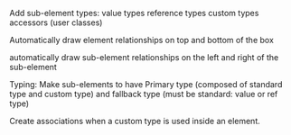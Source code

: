 Add sub-element types:
    value types
    reference types
    custom types accessors (user classes)


Automatically draw element relationships on top and bottom of the box

automatically draw sub-element relationships on the left and right of the sub-element

Typing:
Make sub-elements to have Primary type (composed of standard type and custom type) and fallback type (must be standard: value or ref type)

Create associations when a custom type is used inside an element.


